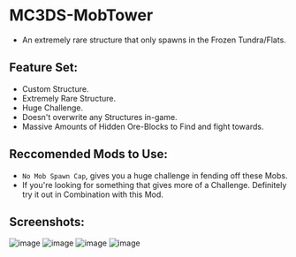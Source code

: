 # MC3DS-MobTower
- An extremely rare structure that only spawns in the Frozen Tundra/Flats.

## Feature Set:
- Custom Structure.
- Extremely Rare Structure.
- Huge Challenge.
- Doesn't overwrite any Structures in-game.
- Massive Amounts of Hidden Ore-Blocks to Find and fight towards.

## Reccomended Mods to Use:
- `No Mob Spawn Cap`, gives you a huge challenge in fending off these Mobs.
- If you're looking for something that gives more of a Challenge. Definitely try it out in Combination with this Mod.

## Screenshots:
![image](https://github.com/Minecraft-3DS-Community/MC3DS-MobTower/assets/78656905/bb560dfb-384a-485b-9487-1d00bf5143d8)
![image](https://github.com/Minecraft-3DS-Community/MC3DS-MobTower/assets/78656905/4445cc76-2610-4926-b25c-83fc619280cd)
![image](https://github.com/Minecraft-3DS-Community/MC3DS-MobTower/assets/78656905/e1c80cc0-28e0-4352-9a59-d935721c2298)
![image](https://github.com/Minecraft-3DS-Community/MC3DS-MobTower/assets/78656905/cb5969b6-c0e3-466d-aecb-07a12d191346)
